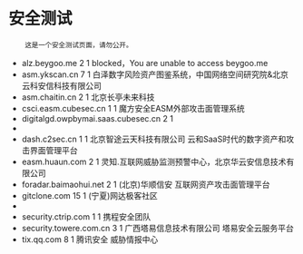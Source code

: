 安全测试
========

		这是一个安全测试页面，请勿公开。

* alz.beygoo.me	2	1		blocked，You are unable to access beygoo.me
* asm.ykscan.cn		7	1	白泽数字风险资产图鉴系统，中国网络空间研究院&北京云科安信科技有限公司
* asm.chaitin.cn		2	1	北京长亭未来科技
* csci.easm.cubesec.cn	1	1	魔方安全EASM外部攻击面管理系统
* digitalgd.owpbymai.saas.cubesec.cn	2	1	
*
* dash.c2sec.cn		1	1	北京智途云天科技有限公司 云和SaaS时代的数字资产和攻击界面管理平台
* easm.huaun.com		2	1	灵知.互联网威胁监测预警中心，北京华云安信息技术有限公司
* foradar.baimaohui.net	2	1	(北京)华顺信安 互联网资产攻击面管理平台
* gitclone.com	15	1	(宁夏)网达极客社区
*
* security.ctrip.com	1	1	携程安全团队
* security.towere.com.cn	3	1	广西塔易信息技术有限公司 塔易安全云服务平台
* tix.qq.com 		8	1	腾讯安全 威胁情报中心

　　
